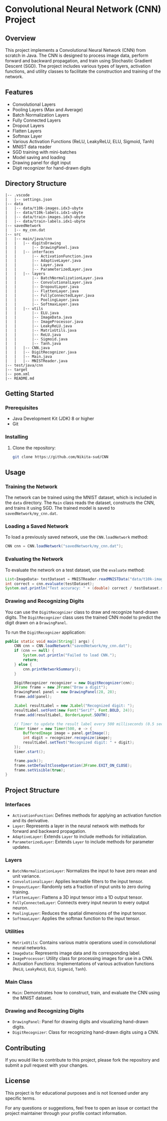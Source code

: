 
# Convolutional Neural Network (CNN) Project

## Overview
This project implements a Convolutional Neural Network (CNN) from scratch in Java. The CNN is designed to process image data, perform forward and backward propagation, and train using Stochastic Gradient Descent (SGD). The project includes various types of layers, activation functions, and utility classes to facilitate the construction and training of the network.

## Features
- Convolutional Layers
- Pooling Layers (Max and Average)
- Batch Normalization Layers
- Fully Connected Layers
- Dropout Layers
- Flatten Layers
- Softmax Layer
- Various Activation Functions (ReLU, LeakyReLU, ELU, Sigmoid, Tanh)
- MNIST data reader
- SGD training with mini-batches
- Model saving and loading
- Drawing panel for digit input
- Digit recognizer for hand-drawn digits

## Directory Structure
```
|-- .vscode
|   |-- settings.json
|-- data
|   |-- data/t10k-images.idx3-ubyte
|   |-- data/t10k-labels.idx1-ubyte
|   |-- data/train-images.idx3-ubyte
|   |-- data/train-labels.idx1-ubyte
|-- savedNetwork
|   |-- my_cnn.dat
|-- src
|   |-- main/java/cnn
|   |   |-- digitsDrawing
|   |       |-- DrawingPanel.java
|   |   |-- interfaces
|   |       |-- ActivationFunction.java
|   |       |-- AdaptiveLayer.java
|   |       |-- Layer.java
|   |       |-- ParameterizedLayer.java
|   |   |-- layers
|   |       |-- BatchNormalizationLayer.java
|   |       |-- ConvolutionalLayer.java
|   |       |-- DropoutLayer.java
|   |       |-- FlattenLayer.java
|   |       |-- FullyConnectedLayer.java
|   |       |-- PoolingLayer.java
|   |       |-- SoftmaxLayer.java
|   |   |-- utils
|   |       |-- ELU.java
|   |       |-- ImageData.java
|   |       |-- ImageProcessor.java
|   |       |-- LeakyReLU.java
|   |       |-- MatrixUtils.java
|   |       |-- ReLU.java
|   |       |-- Sigmoid.java
|   |       |-- Tanh.java
|   |   |-- CNN.java
|   |   |-- DigitRecognizer.java
|   |   |-- Main.java
|   |   |-- MNISTReader.java
|-- test/java/cnn
|-- target
|-- pom.xml
|-- README.md
```

## Getting Started
### Prerequisites
- Java Development Kit (JDK) 8 or higher
- Git

### Installing
1. Clone the repository:
    ```sh
    git clone https://github.com/Nikita-sud/CNN
    ```

## Usage
### Training the Network
The network can be trained using the MNIST dataset, which is included in the `data` directory. The `Main` class reads the dataset, constructs the CNN, and trains it using SGD. The trained model is saved to `savedNetwork/my_cnn.dat`.

### Loading a Saved Network
To load a previously saved network, use the `CNN.loadNetwork` method:
```java
CNN cnn = CNN.loadNetwork("savedNetwork/my_cnn.dat");
```

### Evaluating the Network
To evaluate the network on a test dataset, use the `evaluate` method:
```java
List<ImageData> testDataset = MNISTReader.readMNISTData("data/t10k-images.idx3-ubyte", "data/t10k-labels.idx1-ubyte");
int correct = cnn.evaluate(testDataset);
System.out.println("Test accuracy: " + (double) correct / testDataset.size());
```

### Drawing and Recognizing Digits
You can use the `DigitRecognizer` class to draw and recognize hand-drawn digits. The `DigitRecognizer` class uses the trained CNN model to predict the digit drawn on a `DrawingPanel`.

To run the `DigitRecognizer` application:
```java
public static void main(String[] args) {
    CNN cnn = CNN.loadNetwork("savedNetwork/my_cnn.dat");
    if (cnn == null) {
        System.out.println("Failed to load CNN.");
        return;
    } else {
        cnn.printNetworkSummary();
    }

    DigitRecognizer recognizer = new DigitRecognizer(cnn);
    JFrame frame = new JFrame("Draw a digit");
    DrawingPanel panel = new DrawingPanel(28, 28);
    frame.add(panel);

    JLabel resultLabel = new JLabel("Recognized digit: ");
    resultLabel.setFont(new Font("Serif", Font.BOLD, 24)); 
    frame.add(resultLabel, BorderLayout.SOUTH);

    // Timer to update the result label every 500 milliseconds (0.5 seconds)
    Timer timer = new Timer(500, e -> {
        BufferedImage image = panel.getImage();
        int digit = recognizer.recognize(image);
        resultLabel.setText("Recognized digit: " + digit);
    });
    timer.start();

    frame.pack();
    frame.setDefaultCloseOperation(JFrame.EXIT_ON_CLOSE);
    frame.setVisible(true);
}
```

## Project Structure
### Interfaces
- `ActivationFunction`: Defines methods for applying an activation function and its derivative.
- `Layer`: Represents a layer in the neural network with methods for forward and backward propagation.
- `AdaptiveLayer`: Extends `Layer` to include methods for initialization.
- `ParameterizedLayer`: Extends `Layer` to include methods for parameter updates.

### Layers
- `BatchNormalizationLayer`: Normalizes the input to have zero mean and unit variance.
- `ConvolutionalLayer`: Applies learnable filters to the input tensor.
- `DropoutLayer`: Randomly sets a fraction of input units to zero during training.
- `FlattenLayer`: Flattens a 3D input tensor into a 1D output tensor.
- `FullyConnectedLayer`: Connects every input neuron to every output neuron.
- `PoolingLayer`: Reduces the spatial dimensions of the input tensor.
- `SoftmaxLayer`: Applies the softmax function to the input tensor.

### Utilities
- `MatrixUtils`: Contains various matrix operations used in convolutional neural networks.
- `ImageData`: Represents image data and its corresponding label.
- `ImageProcessor`: Utility class for processing images for use in a CNN.
- Activation Functions: Implementations of various activation functions (`ReLU`, `LeakyReLU`, `ELU`, `Sigmoid`, `Tanh`).

### Main Class
- `Main`: Demonstrates how to construct, train, and evaluate the CNN using the MNIST dataset.

### Drawing and Recognizing Digits
- `DrawingPanel`: Panel for drawing digits and visualizing hand-drawn digits.
- `DigitRecognizer`: Class for recognizing hand-drawn digits using a CNN.

## Contributing
If you would like to contribute to this project, please fork the repository and submit a pull request with your changes.

## License
This project is for educational purposes and is not licensed under any specific terms.

For any questions or suggestions, feel free to open an issue or contact the project maintainer through your profile contact information.
```